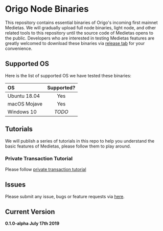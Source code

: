 # Origo Node Binaries
This repository contains essential binaries of Origo's incoming first mainnet Medietas. We will gradually upload full node binaries, light node, and other related tools to this repository until the source code of Medietas opens to the public.
Developers who are interested in testing Medietas features are greatly welcomed to download these binaries via [release tab](https://github.com/origolab/origo-binary/releases) for your convenience.

## Supported OS
Here is the list of supported OS we have tested these binaries:

| OS           | Supported? |
| :------------| :--------: |
| Ubuntu 18.04 | Yes        |
| macOS Mojave | Yes        |
| Windows 10   | _TODO_     |

## Tutorials
We will publish a series of tutorials in this repo to help you understand the basic features of Medietas, please follow them to play around.

### Private Transaction Tutorial
Please follow [private transaction tutorial](docs/pt_tutorial.md)

## Issues
Please submit any issue, bugs or feature requests via [here](https://github.com/origolab/origo-binary/issues/new).

## Current Version
**0.1.0-alpha July 17th 2019**
